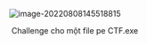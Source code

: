 ![image-20220808145518815](/home/trung/snap/typora/57/.config/Typora/typora-user-images/image-20220808145518815.png)



​	Challenge cho một file pe CTF.exe
